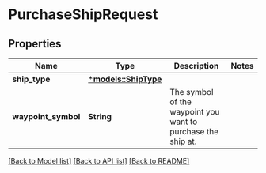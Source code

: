 # PurchaseShipRequest

## Properties
Name | Type | Description | Notes
------------ | ------------- | ------------- | -------------
**ship_type** | [***models::ShipType**](ShipType.md) |  | 
**waypoint_symbol** | **String** | The symbol of the waypoint you want to purchase the ship at. | 

[[Back to Model list]](../README.md#documentation-for-models) [[Back to API list]](../README.md#documentation-for-api-endpoints) [[Back to README]](../README.md)


